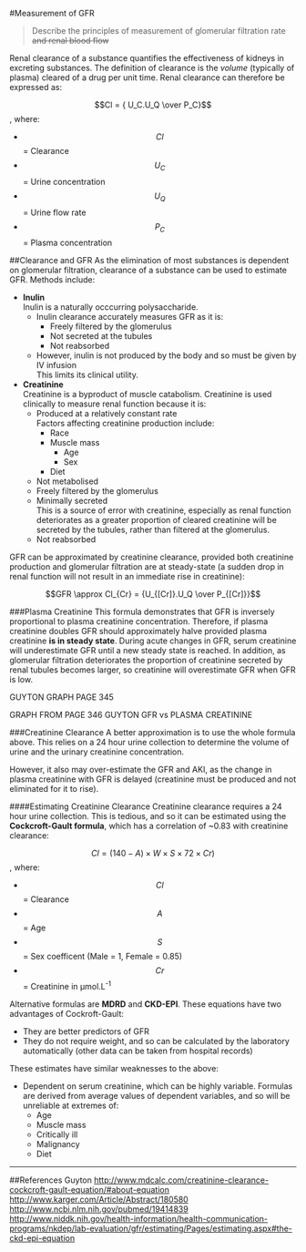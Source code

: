 #Measurement of GFR
> Describe the principles of measurement of glomerular filtration rate ~~and renal blood flow~~

Renal clearance of a substance quantifies the effectiveness of kidneys in excreting substances. The definition of clearance is the *volume* (typically of plasma) cleared of a drug per unit time. Renal clearance can therefore be expressed as:

$$Cl = { U_C.U_Q \over P_C}$$, where:
* $$Cl$$ = Clearance
* $$U_C$$ = Urine concentration
* $$U_Q$$ = Urine flow rate
* $$P_C$$ = Plasma concentration

##Clearance and GFR
As the elimination of most substances is dependent on glomerular filtration, clearance of a substance can be used to estimate GFR. Methods include:
* **Inulin**  
Inulin is a naturally occcurring polysaccharide.
    * Inulin clearance accurately measures GFR as it is:
        * Freely filtered by the glomerulus
        * Not secreted at the tubules
        * Not reabsorbed
    * However, inulin is not produced by the body and so must be given by IV infusion  
    This limits its clinical utility.
* **Creatinine**  
Creatinine is a byproduct of muscle catabolism. Creatinine is used clinically to measure renal function because it is:
    * Produced at a relatively constant rate  
    Factors affecting creatinine production include:
        * Race
        * Muscle mass
            * Age
            * Sex
        * Diet
    * Not metabolised
    * Freely filtered by the glomerulus
    * Minimally secreted  
    This is a source of error with creatinine, especially as renal function deteriorates as a greater proportion of cleared creatinine will be secreted by the tubules, rather than filtered at the glomerulus.
    * Not reabsorbed

GFR can be approximated by creatinine clearance, provided both creatinine production and glomerular filtration are at steady-state (a sudden drop in renal function will not result in an immediate rise in creatinine):

$$GFR \approx Cl_{Cr} = {U_{[Cr]}.U_Q \over P_{[Cr]}}$$



###Plasma Creatinine
This formula demonstrates that GFR is inversely proportional to plasma creatinine concentration. Therefore, if plasma creatinine doubles GFR should approximately halve provided plasma creatinine **is in steady state**. During acute changes in GFR, serum creatinine will underestimate GFR until a new steady state is reached. In addition, as glomerular filtration deteriorates the proportion of creatinine secreted by renal tubules becomes larger, so creatinine will overestimate GFR when GFR is low.



GUYTON GRAPH PAGE 345


GRAPH FROM PAGE 346 GUYTON GFR vs PLASMA CREATININE

###Creatinine Clearance
A better approximation is to use the whole formula above. This relies on a 24 hour urine collection to determine the volume of urine and the urinary creatinine concentration.

However, it also may over-estimate the GFR and AKI, as the change in plasma creatinine with GFR is delayed (creatinine must be produced and not eliminated for it to rise).

####Estimating Creatinine Clearance
Creatinine clearance requires a 24 hour urine collection. This is tedious, and so it can be estimated using the **Cockcroft-Gault formula**, which has a correlation of ~0.83 with creatinine clearance:

$$Cl = (140-A) \times W  \times S  \times 72  \times Cr)$$, where:
* $$Cl$$ = Clearance
* $$A$$ = Age
* $$S$$ = Sex coefficent (Male = 1, Female = 0.85)
* $$Cr$$ = Creatinine in µmol.L<sup>-1</sup>

Alternative formulas are **MDRD** and **CKD-EPI**. These equations have two advantages of Cockroft-Gault:
* They are better predictors of GFR
* They do not require weight, and so can be calculated by the laboratory automatically (other data can be taken from hospital records)

These estimates have similar weaknesses to the above:
* Dependent on serum creatinine, which can be highly variable. Formulas are derived from average values of dependent variables, and so will be unreliable at extremes of:
    * Age
    * Muscle mass
    * Critically ill
    * Malignancy
    * Diet

---
##References
Guyton
http://www.mdcalc.com/creatinine-clearance-cockcroft-gault-equation/#about-equation
http://www.karger.com/Article/Abstract/180580
http://www.ncbi.nlm.nih.gov/pubmed/19414839
http://www.niddk.nih.gov/health-information/health-communication-programs/nkdep/lab-evaluation/gfr/estimating/Pages/estimating.aspx#the-ckd-epi-equation